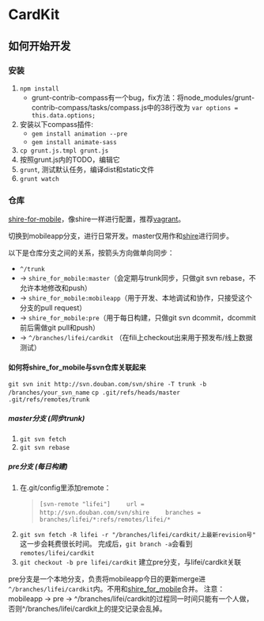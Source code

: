
# CardKit

## 如何开始开发

### 安装

1. `npm install`
    * grunt-contrib-compass有一个bug，fix方法：将node\_modules/grunt-contrib-compass/tasks/compass.js中的38行改为 `var options = this.data.options;`
2. 安装以下compass插件:
    * `gem install animation --pre`
    * `gem install animate-sass`
3. `cp grunt.js.tmpl grunt.js`
4. 按照grunt.js内的TODO，编辑它
5. `grunt`, 测试默认任务，编译dist和static文件
6. `grunt watch`

### 仓库

[shire-for-mobile](http://code.dapps.douban.com/shire_for_mobile)，像shire一样进行配置，推荐[vagrant](http://dou.bz/siv)。

切换到mobileapp分支，进行日常开发。master仅用作和[shire](http://svn.douban.com/svn/shire)进行同步。

以下是仓库分支之间的关系，按箭头方向做单向同步：

* `^/trunk` 
* -> `shire_for_mobile:master`（会定期与trunk同步，只做git svn rebase，不允许本地修改和push）
* -> `shire_for_mobile:mobileapp`（用于开发、本地调试和协作，只接受这个分支的pull request） 
* -> `shire_for_mobile:pre`（用于每日构建，只做git svn dcommit，dcommit前后需做git pull和push）
* -> `^/branches/lifei/cardkit` （在fili上checkout出来用于预发布/线上数据测试）

#### 如何将shire\_for\_mobile与svn仓库关联起来
`git svn init http://svn.douban.com/svn/shire -T trunk -b /branches/your_svn_name`
`cp .git/refs/heads/master .git/refs/remotes/trunk`

##### master分支 (同步trunk)
1. `git svn fetch`
2. `git svn rebase`

##### pre分支 (每日构建)

1. 在.git/config里添加remote：
   > `[svn-remote "lifei"]`
   > `    url = http://svn.douban.com/svn/shire`
   > `    branches = branches/lifei/*:refs/remotes/lifei/*`
2. `git svn fetch -R lifei -r "/branches/lifei/cardkit/上最新revision号"` 这一步会耗费很长时间。
   完成后，`git branch -a`会看到`remotes/lifei/cardkit`
3. `git checkout -b pre lifei/cardkit` 建立pre分支，与lifei/cardkit关联

pre分支是一个本地分支，负责将mobileapp今日的更新merge进`^/branches/lifei/cardkit`内。不用和[shire\_for\_mobile](http://code/shire_for_mobile)合并。
注意：mobileapp -> pre -> ^/branches/lifei/cardkit的过程同一时间只能有一个人做，否则^/branches/lifei/cardkit上的提交记录会乱掉。
